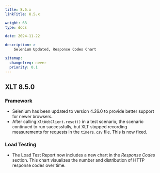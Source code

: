 ```yaml
---
title: 8.5.x
linkTitle: 8.5.x

weight: 63
type: docs

date: 2024-11-22

description: >
    Selenium Updated, Response Codes Chart

sitemap:
  changefreq: never
  priority: 0.1
---
```


## XLT 8.5.0

### Framework

* Selenium has been updated to version 4.26.0 to provide better support for newer browsers.
* After calling `XltWebClient.reset()` in a test scenario, the scenario continued to run successfully, but XLT stopped recording measurements for requests in the `timers.csv` file. This is now fixed.


### Load Testing

* The Load Test Report now includes a new chart in the *Response Codes* section. This chart visualizes the number and distribution of HTTP response codes over time.

